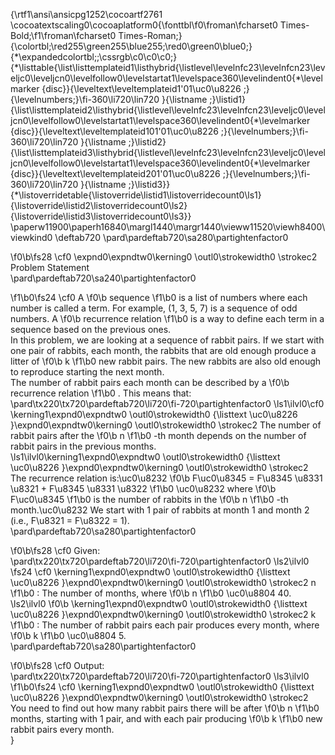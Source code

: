 {\rtf1\ansi\ansicpg1252\cocoartf2761
\cocoatextscaling0\cocoaplatform0{\fonttbl\f0\froman\fcharset0 Times-Bold;\f1\froman\fcharset0 Times-Roman;}
{\colortbl;\red255\green255\blue255;\red0\green0\blue0;}
{\*\expandedcolortbl;;\cssrgb\c0\c0\c0;}
{\*\listtable{\list\listtemplateid1\listhybrid{\listlevel\levelnfc23\levelnfcn23\leveljc0\leveljcn0\levelfollow0\levelstartat1\levelspace360\levelindent0{\*\levelmarker \{disc\}}{\leveltext\leveltemplateid1\'01\uc0\u8226 ;}{\levelnumbers;}\fi-360\li720\lin720 }{\listname ;}\listid1}
{\list\listtemplateid2\listhybrid{\listlevel\levelnfc23\levelnfcn23\leveljc0\leveljcn0\levelfollow0\levelstartat1\levelspace360\levelindent0{\*\levelmarker \{disc\}}{\leveltext\leveltemplateid101\'01\uc0\u8226 ;}{\levelnumbers;}\fi-360\li720\lin720 }{\listname ;}\listid2}
{\list\listtemplateid3\listhybrid{\listlevel\levelnfc23\levelnfcn23\leveljc0\leveljcn0\levelfollow0\levelstartat1\levelspace360\levelindent0{\*\levelmarker \{disc\}}{\leveltext\leveltemplateid201\'01\uc0\u8226 ;}{\levelnumbers;}\fi-360\li720\lin720 }{\listname ;}\listid3}}
{\*\listoverridetable{\listoverride\listid1\listoverridecount0\ls1}{\listoverride\listid2\listoverridecount0\ls2}{\listoverride\listid3\listoverridecount0\ls3}}
\paperw11900\paperh16840\margl1440\margr1440\vieww11520\viewh8400\viewkind0
\deftab720
\pard\pardeftab720\sa280\partightenfactor0

\f0\b\fs28 \cf0 \expnd0\expndtw0\kerning0
\outl0\strokewidth0 \strokec2 Problem Statement\
\pard\pardeftab720\sa240\partightenfactor0

\f1\b0\fs24 \cf0 A 
\f0\b sequence
\f1\b0  is a list of numbers where each number is called a term. For example, (1, 3, 5, 7) is a sequence of odd numbers. A 
\f0\b recurrence relation
\f1\b0  is a way to define each term in a sequence based on the previous ones.\
In this problem, we are looking at a sequence of rabbit pairs. If we start with one pair of rabbits, each month, the rabbits that are old enough produce a litter of 
\f0\b k
\f1\b0  new rabbit pairs. The new rabbits are also old enough to reproduce starting the next month.\
The number of rabbit pairs each month can be described by a 
\f0\b recurrence relation
\f1\b0 . This means that:\
\pard\tx220\tx720\pardeftab720\li720\fi-720\partightenfactor0
\ls1\ilvl0\cf0 \kerning1\expnd0\expndtw0 \outl0\strokewidth0 {\listtext	\uc0\u8226 	}\expnd0\expndtw0\kerning0
\outl0\strokewidth0 \strokec2 The number of rabbit pairs after the 
\f0\b n
\f1\b0 -th month depends on the number of rabbit pairs in the previous months.\
\ls1\ilvl0\kerning1\expnd0\expndtw0 \outl0\strokewidth0 {\listtext	\uc0\u8226 	}\expnd0\expndtw0\kerning0
\outl0\strokewidth0 \strokec2 The recurrence relation is:\uc0\u8232 
\f0\b F\uc0\u8345  = F\u8345 \u8331 \u8321  + F\u8345 \u8331 \u8322 
\f1\b0 \uc0\u8232 where 
\f0\b F\uc0\u8345 
\f1\b0  is the number of rabbits in the 
\f0\b n
\f1\b0 -th month.\uc0\u8232 We start with 1 pair of rabbits at month 1 and month 2 (i.e., F\u8321  = F\u8322  = 1).\
\pard\pardeftab720\sa280\partightenfactor0

\f0\b\fs28 \cf0 Given:\
\pard\tx220\tx720\pardeftab720\li720\fi-720\partightenfactor0
\ls2\ilvl0
\fs24 \cf0 \kerning1\expnd0\expndtw0 \outl0\strokewidth0 {\listtext	\uc0\u8226 	}\expnd0\expndtw0\kerning0
\outl0\strokewidth0 \strokec2 n
\f1\b0 : The number of months, where 
\f0\b n
\f1\b0  \uc0\u8804  40.\
\ls2\ilvl0
\f0\b \kerning1\expnd0\expndtw0 \outl0\strokewidth0 {\listtext	\uc0\u8226 	}\expnd0\expndtw0\kerning0
\outl0\strokewidth0 \strokec2 k
\f1\b0 : The number of rabbit pairs each pair produces every month, where 
\f0\b k
\f1\b0  \uc0\u8804  5.\
\pard\pardeftab720\sa280\partightenfactor0

\f0\b\fs28 \cf0 Output:\
\pard\tx220\tx720\pardeftab720\li720\fi-720\partightenfactor0
\ls3\ilvl0
\f1\b0\fs24 \cf0 \kerning1\expnd0\expndtw0 \outl0\strokewidth0 {\listtext	\uc0\u8226 	}\expnd0\expndtw0\kerning0
\outl0\strokewidth0 \strokec2 You need to find out how many rabbit pairs there will be after 
\f0\b n
\f1\b0  months, starting with 1 pair, and with each pair producing 
\f0\b k
\f1\b0  new rabbit pairs every month.\
}